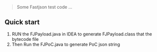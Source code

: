 > Some Fastjson test code ...
## Quick start
1. RUN the FJPayload.java in IDEA to generate FJPayload.class that the bytecode file
2. Then Run the FJPoC.java to generate PoC json string
